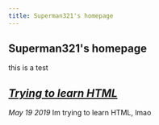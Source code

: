 ```yaml
---
title: Superman321's homepage
---
```

## Superman321's homepage  
  
this is a test  
  
## ***[Trying to learn HTML](superman321.github.io/startinghtmllearning)***
*May 19 2019*
Im trying to learn HTML, lmao
